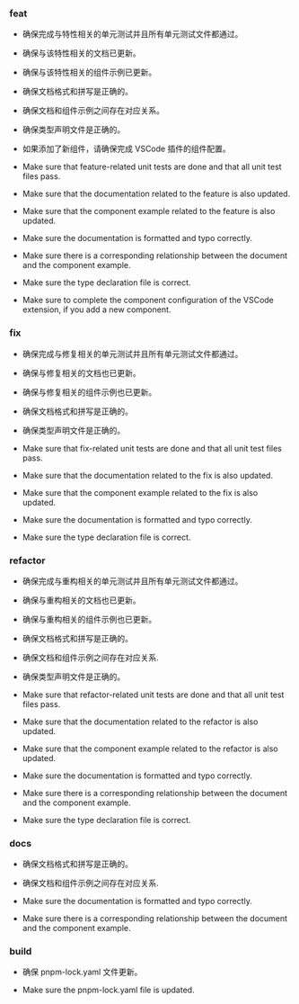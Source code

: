 ### feat
- 确保完成与特性相关的单元测试并且所有单元测试文件都通过。
- 确保与该特性相关的文档已更新。
- 确保与该特性相关的组件示例已更新。
- 确保文档格式和拼写是正确的。
- 确保文档和组件示例之间存在对应关系。
- 确保类型声明文件是正确的。
- 如果添加了新组件，请确保完成 VSCode 插件的组件配置。

- Make sure that feature-related unit tests are done and that all unit test files pass.
- Make sure that the documentation related to the feature is also updated.
- Make sure that the component example related to the feature is also updated.
- Make sure the documentation is formatted and typo correctly.
- Make sure there is a corresponding relationship between the document and the component example.
- Make sure the type declaration file is correct.
- Make sure to complete the component configuration of the VSCode extension, if you add a new component.

### fix

- 确保完成与修复相关的单元测试并且所有单元测试文件都通过。
- 确保与修复相关的文档也已更新。
- 确保与修复相关的组件示例也已更新。
- 确保文档格式和拼写是正确的。
- 确保类型声明文件是正确的。

- Make sure that fix-related unit tests are done and that all unit test files pass.
- Make sure that the documentation related to the fix is also updated.
- Make sure that the component example related to the fix is also updated.
- Make sure the documentation is formatted and typo correctly.
- Make sure the type declaration file is correct.

### refactor

- 确保完成与重构相关的单元测试并且所有单元测试文件都通过。
- 确保与重构相关的文档也已更新。
- 确保与重构相关的组件示例也已更新。
- 确保文档格式和拼写是正确的。
- 确保文档和组件示例之间存在对应关系.
- 确保类型声明文件是正确的。

- Make sure that refactor-related unit tests are done and that all unit test files pass.
- Make sure that the documentation related to the refactor is also updated.
- Make sure that the component example related to the refactor is also updated.
- Make sure the documentation is formatted and typo correctly.
- Make sure there is a corresponding relationship between the document and the component example.
- Make sure the type declaration file is correct.

### docs

- 确保文档格式和拼写是正确的。
- 确保文档和组件示例之间存在对应关系.

- Make sure the documentation is formatted and typo correctly.
- Make sure there is a corresponding relationship between the document and the component example.

### build

- 确保 pnpm-lock.yaml 文件更新。

- Make sure the pnpm-lock.yaml file is updated.